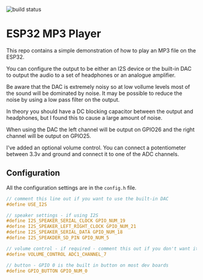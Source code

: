 ![build status](https://github.com/atomic14/esp32-mp3-demo/actions/workflows/build-test-on-push.yml/badge.svg)

# ESP32 MP3 Player

This repo contains a simple demonstration of how to play an MP3 file on the ESP32.

You can configure the output to be either an I2S device or the built-in DAC to output the audio to a set of headphones or an analogue amplifier.

Be aware that the DAC is extremely noisy so at low vollume levels most of the sound will be dominated by noise. It may be possible to reduce the noise by using a low pass filter on the output.

In theory you should have a DC blocking capacitor between the output and headphones, but I found this to cause a large amount of noise.

When using the DAC the left channel will be output on GPIO26 and the right channel will be output on GPIO25.

I've added an optional volume control. You can connect a potentiometer between 3.3v and ground and connect it to one of the ADC channels.

## Configuration

All the configuration settings are in the `config.h` file.

```c
// comment this line out if you want to use the built-in DAC
#define USE_I2S

// speaker settings - if using I2S
#define I2S_SPEAKER_SERIAL_CLOCK GPIO_NUM_19
#define I2S_SPEAKER_LEFT_RIGHT_CLOCK GPIO_NUM_21
#define I2S_SPEAKER_SERIAL_DATA GPIO_NUM_18
#define I2S_SPEAKDER_SD_PIN GPIO_NUM_5

// volume control - if required - comment this out if you don't want it
#define VOLUME_CONTROL ADC1_CHANNEL_7

// button - GPIO 0 is the built in button on most dev boards
#define GPIO_BUTTON GPIO_NUM_0
```
